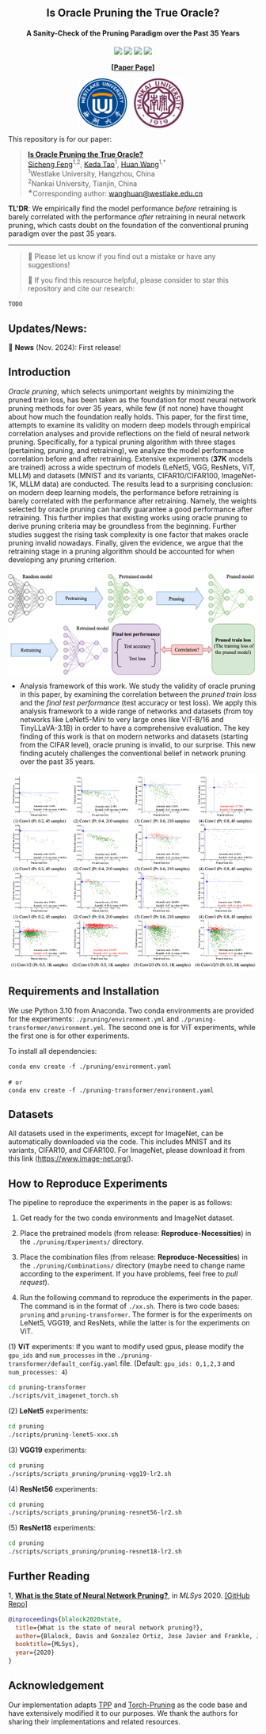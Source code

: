 

<div align="center">

  <h2><b> Is Oracle Pruning the True Oracle? </b></h2>
  <h4>A Sanity-Check of the Pruning Paradigm over the Past 35 Years</h4>

</div>


<div align="center">

![](https://img.shields.io/github/last-commit/fscdc/Oracle-Pruning-Sanity-Check?color=green)
![](https://img.shields.io/github/stars/fscdc/Oracle-Pruning-Sanity-Check?color=yellow)
![](https://img.shields.io/github/forks/fscdc/Oracle-Pruning-Sanity-Check?color=lightblue)
![](https://img.shields.io/badge/PRs-Welcome-green)

</div>

<div align="center">

**[<a href="">Paper Page</a>]**

</div>

<!-- <div align="center">

<img src="./figures/logo.jpg" height = "100" alt="" align=center />

</div> -->

<div align="center">

<img src="./figures/wlu-logo.png" height="100" alt="" align="center" style="margin-right: 10px;" />
<img src="./figures/nku-logo.png" height="100" alt="" align="center" style="margin-right: 10px;" />

</div>

This repository is for our paper:

> **[Is Oracle Pruning the True Oracle?](https://github.com/fscdc/Oracle-Pruning-Sanity-Check)** \
> [Sicheng Feng](https://fscdc.github.io/)<sup>1,2</sup>, [Keda Tao](https://kd-tao.github.io/)<sup>1</sup>, [Huan Wang](http://huanwang.tech/)<sup>1,*</sup> \
> <sup>1</sup>Westlake University, Hangzhou, China \
> <sup>2</sup>Nankai University, Tianjin, China \
> <sup>∗</sup>Corresponding author: wanghuan@westlake.edu.cn


**TL'DR**: We empirically find the model performance *before* retraining is barely correlated with the performance *after* retraining in neural network pruning, which casts doubt on the foundation of the conventional pruning paradigm over the past 35 years.

---
>
> 🙋 Please let us know if you find out a mistake or have any suggestions!
> 
> 🌟 If you find this resource helpful, please consider to star this repository and cite our research:

```
TODO
```

## Updates/News:

🚩 **News** (Nov. 2024): First release!

## Introduction
*Oracle pruning*, which selects unimportant weights by minimizing the pruned train loss, has been taken as the foundation for most neural network pruning methods for over 35 years, while few (if not none) have thought about how much the foundation really holds. This paper, for the first time, attempts to examine its validity on modern deep models through empirical correlation analyses and provide reflections on the field of neural network pruning. Specifically, for a typical pruning algorithm with three stages (pertaining, pruning, and retraining), we analyze the model performance correlation before and after retraining. Extensive experiments (**37K** models are trained) across a wide spectrum of models (LeNet5, VGG, ResNets, ViT, MLLM) and datasets (MNIST and its variants, CIFAR10/CIFAR100, ImageNet-1K, MLLM data) are conducted. The results lead to a surprising conclusion: on modern deep learning models, the performance before retraining is barely correlated with the performance after retraining. Namely, the weights selected by oracle pruning can hardly guarantee a good performance after retraining. This further implies that existing works using oracle pruning to derive pruning criteria may be groundless from the beginning. Further studies suggest the rising task complexity is one factor that makes oracle pruning invalid nowadays. Finally, given the evidence, we argue that the retraining stage in a pruning algorithm should be accounted for when developing any pruning criterion.

<p align="center">
<img src="./figures/framework.svg" height = "210" alt="" align=center />
</p>

- Analysis framework of this work. We study the validity of oracle pruning in this paper, by examining the correlation between the *pruned train loss* and the *final test performance* (test accuracy or test loss). We apply this analysis framework to a wide range of networks and datasets (from toy networks like LeNet5-Mini to very large ones like ViT-B/16 and TinyLLaVA-3.1B) in order to have a comprehensive evaluation. The key finding of this work is that on modern networks and datasets (starting from the CIFAR level), oracle pruning is invalid, to our surprise. This new finding acutely challenges the conventional belief in network pruning over the past 35 years.


<p align="center">
<img src="./figures/result.jpg" height = "400" alt="" align=center />
</p>



## Requirements and Installation

We use Python 3.10 from Anaconda. Two conda environments are provided for the experiments: `./pruning/environment.yml` and `./pruning-transformer/environment.yml`. The second one is for ViT experiments, while the first one is for other experiments.

To install all dependencies:
```
conda env create -f ./pruning/environment.yaml

# or
conda env create -f ./pruning-transformer/environment.yaml
```

## Datasets
All datasets used in the experiments, except for ImageNet, can be automatically downloaded via the code. This includes MNIST and its variants, CIFAR10, and CIFAR100. For ImageNet, please download it from this link (https://www.image-net.org/).


## How to Reproduce Experiments 


The pipeline to reproduce the experiments in the paper is as follows:


1. Get ready for the two conda environments and ImageNet dataset.


2. Place the pretrained models (from release: **Reproduce-Necessities**) in the `./pruning/Experiments/` directory. 


3. Place the combination files (from release: **Reproduce-Necessities**) in the `./pruning/Combinations/` directory (maybe need to change name according to the experiment. If you have problems, feel free to *pull request*). 


4. Run the following command to reproduce the experiments in the paper. The command is in the format of `./xx.sh`. There is two code bases: `pruning` and `pruning-transformer`. The former is for the experiments on LeNet5, VGG19, and ResNets, while the latter is for the experiments on ViT.


(1) **ViT** experiments: If you want to modify used gpus, please modify the `gpu_ids` and `num_processes` in the `./pruning-transformer/default_config.yaml` file. (Default: `gpu_ids: 0,1,2,3` and `num_processes: 4`)


```bash
cd pruning-transformer
./scripts/vit_imagenet_torch.sh
```

(2) **LeNet5** experiments: 

```bash
cd pruning
./scripts/pruning-lenet5-xxx.sh
```

(3) **VGG19** experiments: 

```bash
cd pruning
./scripts/scripts_pruning/pruning-vgg19-lr2.sh
```

(4) **ResNet56** experiments: 

```bash
cd pruning
./scripts/scripts_pruning/pruning-resnet56-lr2.sh
```

(5) **ResNet18** experiments: 

```bash
cd pruning
./scripts/scripts_pruning/pruning-resnet18-lr2.sh
```

## Further Reading

1, [**What is the State of Neural Network Pruning?**](https://arxiv.org/abs/2003.03033), in *MLSys* 2020.
[\[GitHub Repo\]](https://github.com/jjgo/shrinkbench)

```bibtex
@inproceedings{blalock2020state,
  title={What is the state of neural network pruning?},
  author={Blalock, Davis and Gonzalez Ortiz, Jose Javier and Frankle, Jonathan and Guttag, John},
  booktitle={MLSys},
  year={2020}
}
```

## Acknowledgement
Our implementation adapts [TPP](https://github.com/MingSun-Tse/TPP) and [Torch-Pruning](https://github.com/VainF/Torch-Pruning) as the code base and have extensively modified it to our purposes. We thank the authors for sharing their implementations and related resources.